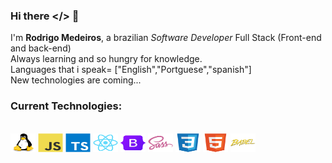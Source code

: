 ### Hi there </> 👋
I'm **Rodrigo Medeiros**, a brazilian *Software Developer* Full Stack (Front-end and back-end) <br>
Always learning and so hungry for knowledge.<br>
Languages that i speak= ["English","Portguese","spanish"]<br>
New technologies are coming...

  <h3>Current Technologies: </h2>
<div style="display: inline_block"><br>
<img align="center" alt="Linux" height="30" width="40" src="https://raw.githubusercontent.com/devicons/devicon/master/icons/linux/linux-original.svg">
<img align="center" alt="JavaScript" height="30" width="40" src="https://github.com/devicons/devicon/blob/master/icons/javascript/javascript-original.svg">
<img align="center" alt="TypeScript" height="30" width="40" src="https://github.com/devicons/devicon/blob/master/icons/typescript/typescript-original.svg">
<img align="center" alt="React" height="30" width="40" src="https://github.com/devicons/devicon/blob/master/icons/react/react-original.svg">
<img align="center" alt="BootStrap" height="30" width="40" src="https://github.com/devicons/devicon/blob/master/icons/bootstrap/bootstrap-original.svg">
<img align="center" alt="Sass" height="30" width="40" src="https://github.com/devicons/devicon/blob/master/icons/sass/sass-original.svg">
<img align="center" alt="Css" height="30" width="40" src="https://github.com/devicons/devicon/blob/master/icons/css3/css3-original.svg">
<img align="center" alt="HTML5" height="30" width="40" src="https://github.com/devicons/devicon/blob/master/icons/html5/html5-original.svg">
<img align="center" alt="Babel" height="30" width="40" src="https://github.com/devicons/devicon/blob/master/icons/babel/babel-original.svg">


</div>
<!--


**rodrigomedeiros99/rodrigomedeiros99** is a ✨ _special_ ✨ repository because its `README.md` (this file) appears on your GitHub profile.

Here are some ideas to get you started:

- 🔭 I’m currently working on ...
- 🌱 I’m currently learning ...
- 👯 I’m looking to collaborate on ...
- 🤔 I’m looking for help with ...
- 💬 Ask me about ...
- 📫 How to reach me: ...
- 😄 Pronouns: ...
- ⚡ Fun fact: ...
-->
